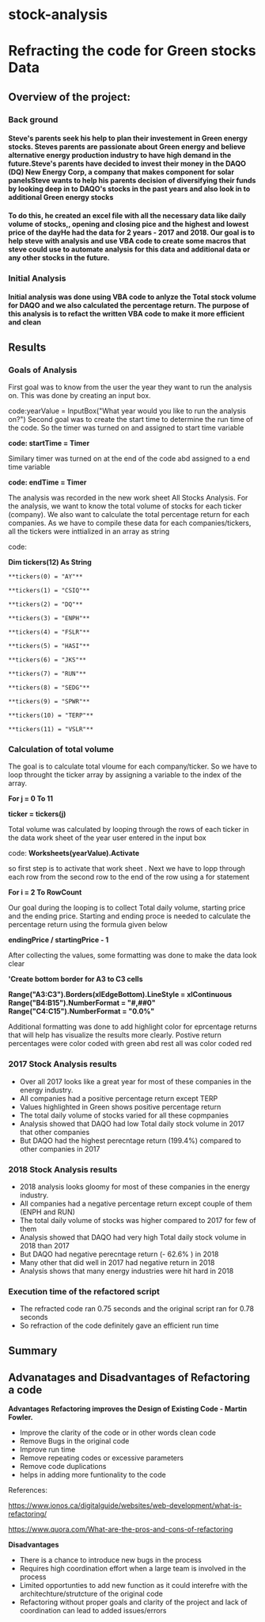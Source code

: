 # stock-analysis
# Refracting the code for Green stocks Data
## Overview of the project:
### Back ground
#### Steve's parents seek  his help to plan their investement in Green energy stocks. Steves parents are passionate about Green energy and believe alternative energy production industry to have high demand in the future.Steve's parents have decided to invest their money in the DAQO (DQ) New Energy Corp, a company that makes component for solar panelsSteve wants to help his parents decision of diversifying their funds by looking deep in to  DAQO's stocks in the past years and also look in to additional Green energy stocks 
#### To do this, he created an excel file with all the necessary data like daily volume of stocks,, opening and closing pice and the highest and lowest price of the dayHe had the data for 2 years - 2017 and 2018. Our goal is to help steve with analysis and use VBA code to  create some macros that steve could use to automate analysis for this data and additional data or any other stocks in the future.


### Initial Analysis
#### Initial analysis was done  using VBA code to anlyze the Total stock volume for DAQO and we also calculated the percentage return. The purpose of this analysis is to refact the written VBA code to make it more efficient and clean


## Results

### Goals of Analysis
First goal was to know from the user the year they want to run the analysis on.
This was done by creating an input box. 

code:yearValue = InputBox("What year would you like to run the analysis on?")
Second goal was to create the start time to determine the run time of the code. So the timer was turned on and assigned to start time variable

**code: startTime = Timer**

Similary timer was turned on at the end of the code abd assigned to a end time variable

**code: endTime = Timer**

The analysis was recorded in the new work sheet All Stocks Analysis. For the analysis, we want to know the total volume of stocks for each ticker (company). We also want to calculate the total percentage return for each companies. As we have to compile these data for each companies/tickers, all the tickers were inttialized in an array as string 

code:

**Dim tickers(12) As String**
    
    **tickers(0) = "AY"**

    **tickers(1) = "CSIQ"**

    **tickers(2) = "DQ"**

    **tickers(3) = "ENPH"**

    **tickers(4) = "FSLR"**

    **tickers(5) = "HASI"**

    **tickers(6) = "JKS"**

    **tickers(7) = "RUN"**

    **tickers(8) = "SEDG"**

    **tickers(9) = "SPWR"**

    **tickers(10) = "TERP"**

    **tickers(11) = "VSLR"**

### Calculation of total volume
The goal is to calculate total vloume for each company/ticker. So we have to loop throught the ticker array by assigning a  variable to the index of the array.

**For j = 0 To 11**

**ticker = tickers(j)**

Total volume was calculated by looping through the rows of each ticker in the data work sheet of the year user entered in the input box

code:
 **Worksheets(yearValue).Activate**

so first step is to activate that work sheet . Next we have to lopp through each row from the second row to the end of the row using a for statement 

**For i = 2 To RowCount**

Our goal during the looping is to collect Total daily volume, starting price and the ending price. Starting and ending proce is needed to calculate the percentage return using the formula given below

**endingPrice / startingPrice - 1**

After collecting the values, some formatting was done to make the data look clear

**'Create bottom border for  A3 to C3 cells**

**Range("A3:C3").Borders(xlEdgeBottom).LineStyle = xlContinuous**    
**Range("B4:B15").NumberFormat = "#,##0"**    
**Range("C4:C15").NumberFormat = "0.0%"**

Additional formatting was done to add highlight color for eprcentage returns that will help has visualize the results more clearly. Postive return percentages were color coded with green abd rest all was color coded red


### 2017 Stock Analysis results
- Over all 2017 looks like a great year for most of these companies in the energy industry.
- All companies had a positive percentage return except TERP
- Values highlighted in Green shows positive percentage return
- The total daily volume of stocks varied for all these copmpanies
- Analysis showed that DAQO had low Total daily stock volume  in 2017 that other companies
- But DAQO had the highest perecntage return (199.4%) compared to other companies in 2017

### 2018 Stock Analysis results
- 2018 analysis looks gloomy for most of these companies in the energy industry.
- All companies had a negative percentage return except couple of them (ENPH and RUN)
- The total daily volume of stocks was higher compared to 2017 for few of them
- Analysis showed that DAQO had very high Total daily stock volume  in 2018 than 2017
- But DAQO had negative  perecntage return (- 62.6% )  in 2018
- Many other that did well in 2017 had negative return in 2018
- Analysis shows that many energy industries were hit hard in 2018

###  Execution time of the refactored script
- The refracted code ran 0.75 seconds and the original script ran for 0.78 seconds
- So refraction of the code definitely gave an efficient run time

## Summary
## Advanatages and Disadvantages of Refactoring a code
**Advantages**
**Refactoring improves the Design of Existing Code - Martin Fowler.** 
- Improve the clarity of the code or in other words clean code
- Remove Bugs in the original code
- Improve run time
- Remove repeating codes or excessive parameters
- Remove code duplications
- helps in adding more funtionality to the code

References:

https://www.ionos.ca/digitalguide/websites/web-development/what-is-refactoring/

https://www.quora.com/What-are-the-pros-and-cons-of-refactoring

**Disadvantages**
- There is a chance to introduce new bugs in the process
- Requires high coordination effort when a large team is involved in the process
- Limited opportunties to add new function as it could interefre with the architechture/strutcture of the original code
- Refactoring without proper goals and clarity of the project and lack of coordination can lead to added issues/errors
